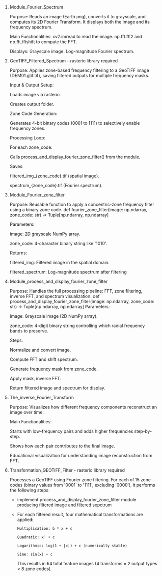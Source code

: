 1. Module_Fourier_Spectrum

   Purpose:
   Reads an image (Earth.png), converts it to grayscale, and computes its 2D Fourier Transform. It displays both the image and its frequency spectrum.

   Main Functionalities:
      cv2.imread to read the image.
      np.fft.fft2 and np.fft.fftshift to compute the FFT.

   Displays:
      Grayscale image.
      Log-magnitude Fourier spectrum.

2. GeoTIFF_Filtered_Spectrum - rasterio library required
    
    Purpose:
      Applies zone-based frequency filtering to a GeoTIFF image (DEM01.gtif.tif), saving filtered outputs for multiple frequency masks.

   Input & Output Setup:

      Loads image via rasterio.

   Creates output folder.

      Zone Code Generation:

      Generates 4-bit binary codes (0001 to 1111) to selectively enable frequency zones.

      Processing Loop:

      For each zone_code:

      Calls process_and_display_fourier_zone_filter() from the module.

   Saves:

      filtered_img_{zone_code}.tif (spatial image).

      spectrum_{zone_code}.tif (Fourier spectrum).
   
 3. Module_Fourier_zone_filter
    
    Purpose:
      Reusable function to apply a concentric-zone frequency filter using a binary zone code.
      def fourier_zone_filter(image: np.ndarray, zone_code: str) -> Tuple[np.ndarray, np.ndarray]
    
    Parameters:

      image: 2D grayscale NumPy array.

      zone_code: 4-character binary string like '1010'.
    
    Returns:

      filtered_img: Filtered image in the spatial domain.

      filtered_spectrum: Log-magnitude spectrum after filtering
   
4. Module_process_and_display_fourier_zone_filter

   Purpose:
      Handles the full processing pipeline: FFT, zone filtering, inverse FFT, and spectrum visualization.
      def process_and_display_fourier_zone_filter(image: np.ndarray, zone_code: str) -> Tuple[np.ndarray, np.ndarray]
     Parameters:

      image: Grayscale image (2D NumPy array).

      zone_code: 4-digit binary string controlling which radial frequency bands to preserve.

   Steps:

      Normalize and convert image.
   
      Compute FFT and shift spectrum.

      Generate frequency mask from zone_code.

      Apply mask, inverse FFT.

      Return filtered image and spectrum for display.

   
  5. The_inverse_Fourier_Transform
     
     Purpose:
      Visualizes how different frequency components reconstruct an image over time.

      Main Functionalities:

      Starts with low-frequency pairs and adds higher frequencies step-by-step.

      Shows how each pair contributes to the final image.

      Educational visualization for understanding image reconstruction from FFT.
6. Transformation_GEOTIFF_Filter - rasterio library required
   
      Processes a GeoTIFF using Fourier zone filtering. For each of 15 zone codes (binary values from '0001' to '1111', excluding '0000'), it       performs the following steps:
   
      - implement process_and_display_fourier_zone_filter module producing filtered image and filtered sepctrum
      - For each filtered result, four mathematical transformations are applied:

            Multiplication: b * x + c

            Quadratic: x² + c

            Logarithmic: log(1 + |x|) + c (numerically stable)

            Sine: sin(x) + c

         This results in 64 total feature images (4 transforms × 2 output types × 8 zone codes).



 


      
